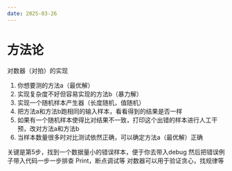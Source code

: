 ```yaml
---
date: 2025-03-26
---
```

# 方法论

对数器（对拍）的实现
1. 你想要测的方法a（最优解）
2. 实现复杂度不好但容易实现的方法b（暴力解）
3. 实现一个随机样本产生器（长度随机，值随机）
4. 把方法a和方法b跑相同的输入样本，看看得到的结果是否一样
5. 如果有一个随机样本使得比对结果不一致，打印这个出错的样本进行人工干预，改对方法a和方法b
6. 当样本数量很多时对比测试依然正确，可以确定方法a（最优解）正确

关键是第5步，找到一个数据量小的错误样本，便于你去带入debug
然后把错误例子带入代码一步一步排查
Print，断点调试等
对数器可以用于验证贪心，找规律等
